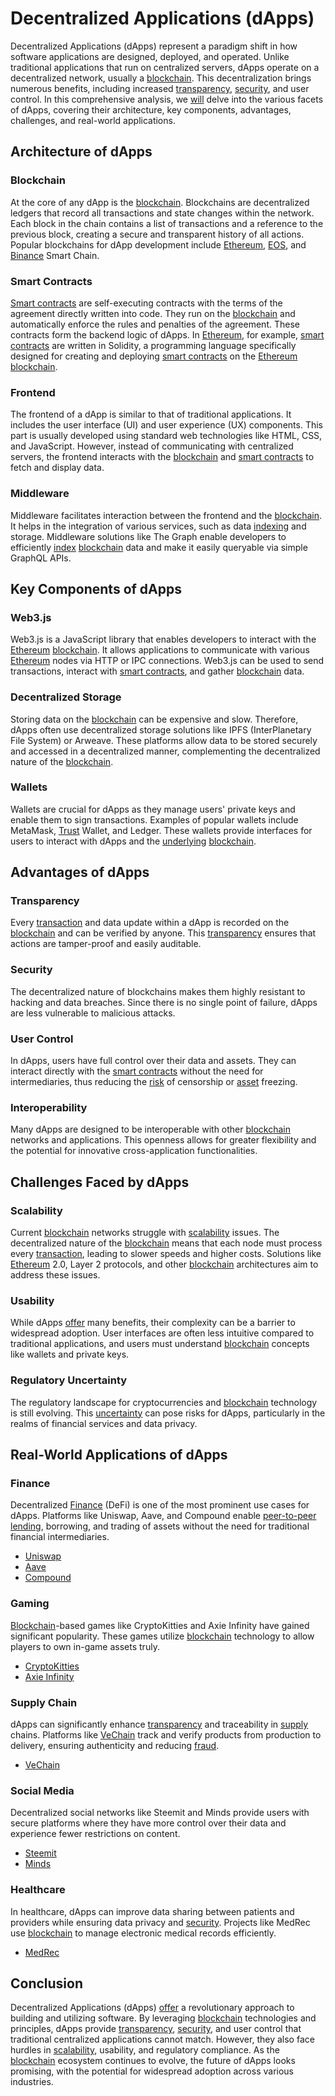 # Decentralized Applications (dApps)

Decentralized Applications (dApps) represent a paradigm shift in how software applications are designed, deployed, and operated. Unlike traditional applications that run on centralized servers, dApps operate on a decentralized network, usually a [blockchain](../b/blockchain_in_trading.md). This decentralization brings numerous benefits, including increased [transparency](../t/transparency.md), [security](../s/security.md), and user control. In this comprehensive analysis, we [will](../w/will.md) delve into the various facets of dApps, covering their architecture, key components, advantages, challenges, and real-world applications.

## Architecture of dApps

### Blockchain

At the core of any dApp is the [blockchain](../b/blockchain_in_trading.md). Blockchains are decentralized ledgers that record all transactions and state changes within the network. Each block in the chain contains a list of transactions and a reference to the previous block, creating a secure and transparent history of all actions. Popular blockchains for dApp development include [Ethereum](../e/ethereum_.md), [EOS](../e/eos.md), and [Binance](../b/binance.md) Smart Chain.

### Smart Contracts

[Smart contracts](../s/smart_contracts_in_trading.md) are self-executing contracts with the terms of the agreement directly written into code. They run on the [blockchain](../b/blockchain_in_trading.md) and automatically enforce the rules and penalties of the agreement. These contracts form the backend logic of dApps. In [Ethereum](../e/ethereum_.md), for example, [smart contracts](../s/smart_contracts_in_trading.md) are written in Solidity, a programming language specifically designed for creating and deploying [smart contracts](../s/smart_contracts_in_trading.md) on the [Ethereum](../e/ethereum_.md) [blockchain](../b/blockchain_in_trading.md).

### Frontend

The frontend of a dApp is similar to that of traditional applications. It includes the user interface (UI) and user experience (UX) components. This part is usually developed using standard web technologies like HTML, CSS, and JavaScript. However, instead of communicating with centralized servers, the frontend interacts with the [blockchain](../b/blockchain_in_trading.md) and [smart contracts](../s/smart_contracts_in_trading.md) to fetch and display data.

### Middleware

Middleware facilitates interaction between the frontend and the [blockchain](../b/blockchain_in_trading.md). It helps in the integration of various services, such as data [indexing](../i/indexing.md) and storage. Middleware solutions like The Graph enable developers to efficiently [index](../i/index_instrument.md) [blockchain](../b/blockchain_in_trading.md) data and make it easily queryable via simple GraphQL APIs.

## Key Components of dApps

### Web3.js

Web3.js is a JavaScript library that enables developers to interact with the [Ethereum](../e/ethereum_.md) [blockchain](../b/blockchain_in_trading.md). It allows applications to communicate with various [Ethereum](../e/ethereum_.md) nodes via HTTP or IPC connections. Web3.js can be used to send transactions, interact with [smart contracts](../s/smart_contracts_in_trading.md), and gather [blockchain](../b/blockchain_in_trading.md) data.

### Decentralized Storage

Storing data on the [blockchain](../b/blockchain_in_trading.md) can be expensive and slow. Therefore, dApps often use decentralized storage solutions like IPFS (InterPlanetary File System) or Arweave. These platforms allow data to be stored securely and accessed in a decentralized manner, complementing the decentralized nature of the [blockchain](../b/blockchain_in_trading.md).

### Wallets

Wallets are crucial for dApps as they manage users' private keys and enable them to sign transactions. Examples of popular wallets include MetaMask, [Trust](../t/trust.md) Wallet, and Ledger. These wallets provide interfaces for users to interact with dApps and the [underlying](../u/underlying.md) [blockchain](../b/blockchain_in_trading.md).

## Advantages of dApps

### Transparency

Every [transaction](../t/transaction.md) and data update within a dApp is recorded on the [blockchain](../b/blockchain_in_trading.md) and can be verified by anyone. This [transparency](../t/transparency.md) ensures that actions are tamper-proof and easily auditable.

### Security

The decentralized nature of blockchains makes them highly resistant to hacking and data breaches. Since there is no single point of failure, dApps are less vulnerable to malicious attacks.

### User Control

In dApps, users have full control over their data and assets. They can interact directly with the [smart contracts](../s/smart_contracts_in_trading.md) without the need for intermediaries, thus reducing the [risk](../r/risk.md) of censorship or [asset](../a/asset.md) freezing.

### Interoperability

Many dApps are designed to be interoperable with other [blockchain](../b/blockchain_in_trading.md) networks and applications. This openness allows for greater flexibility and the potential for innovative cross-application functionalities.

## Challenges Faced by dApps

### Scalability

Current [blockchain](../b/blockchain_in_trading.md) networks struggle with [scalability](../s/scalability.md) issues. The decentralized nature of the [blockchain](../b/blockchain_in_trading.md) means that each node must process every [transaction](../t/transaction.md), leading to slower speeds and higher costs. Solutions like [Ethereum](../e/ethereum_.md) 2.0, Layer 2 protocols, and other [blockchain](../b/blockchain_in_trading.md) architectures aim to address these issues.

### Usability

While dApps [offer](../o/offer.md) many benefits, their complexity can be a barrier to widespread adoption. User interfaces are often less intuitive compared to traditional applications, and users must understand [blockchain](../b/blockchain_in_trading.md) concepts like wallets and private keys.

### Regulatory Uncertainty

The regulatory landscape for cryptocurrencies and [blockchain](../b/blockchain_in_trading.md) technology is still evolving. This [uncertainty](../u/uncertainty_in_trading.md) can pose risks for dApps, particularly in the realms of financial services and data privacy.

## Real-World Applications of dApps

### Finance

Decentralized [Finance](../f/finance.md) (DeFi) is one of the most prominent use cases for dApps. Platforms like Uniswap, Aave, and Compound enable [peer-to-peer lending](../p/peer-to-peer_lending.md), borrowing, and trading of assets without the need for traditional financial intermediaries.

* [Uniswap](https://uniswap.org/)
* [Aave](https://aave.com/)
* [Compound](https://compound.finance/)

### Gaming

[Blockchain](../b/blockchain_in_trading.md)-based games like CryptoKitties and Axie Infinity have gained significant popularity. These games utilize [blockchain](../b/blockchain_in_trading.md) technology to allow players to own in-game assets truly.

* [CryptoKitties](https://www.cryptokitties.co/)
* [Axie Infinity](https://axieinfinity.com/)

### Supply Chain

dApps can significantly enhance [transparency](../t/transparency.md) and traceability in [supply](../s/supply.md) chains. Platforms like [VeChain](../v/vechain.md) track and verify products from production to delivery, ensuring authenticity and reducing [fraud](../f/fraud.md).

* [VeChain](https://www.vechain.org/)

### Social Media

Decentralized social networks like Steemit and Minds provide users with secure platforms where they have more control over their data and experience fewer restrictions on content.

* [Steemit](https://steemit.com/)
* [Minds](https://www.minds.com/)

### Healthcare

In healthcare, dApps can improve data sharing between patients and providers while ensuring data privacy and [security](../s/security.md). Projects like MedRec use [blockchain](../b/blockchain_in_trading.md) to manage electronic medical records efficiently.

* [MedRec](https://medrec.media.mit.edu/)

## Conclusion

Decentralized Applications (dApps) [offer](../o/offer.md) a revolutionary approach to building and utilizing software. By leveraging [blockchain](../b/blockchain_in_trading.md) technologies and principles, dApps provide [transparency](../t/transparency.md), [security](../s/security.md), and user control that traditional centralized applications cannot match. However, they also face hurdles in [scalability](../s/scalability.md), usability, and regulatory compliance. As the [blockchain](../b/blockchain_in_trading.md) ecosystem continues to evolve, the future of dApps looks promising, with the potential for widespread adoption across various industries.